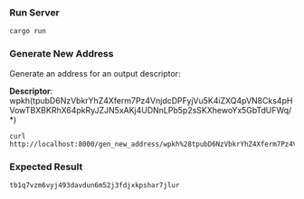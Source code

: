 ### Run Server
```
cargo run
```

### Generate New Address
Generate an address for an output descriptor: 

**Descriptor**: wpkh(tpubD6NzVbkrYhZ4Xferm7Pz4VnjdcDPFyjVu5K4iZXQ4pVN8Cks4pHVowTBXBKRhX64pkRyJZJN5xAKj4UDNnLPb5p2sSKXhewoYx5GbTdUFWq/*)

```
curl http://localhost:8000/gen_new_address/wpkh%28tpubD6NzVbkrYhZ4Xferm7Pz4VnjdcDPFyjVu5K4iZXQ4pVN8Cks4pHVowTBXBKRhX64pkRyJZJN5xAKj4UDNnLPb5p2sSKXhewoYx5GbTdUFWq%2F%2A%29
```

### Expected Result
```
tb1q7vzm6vyj493davdun6m52j3fdjxkpshar7jlur
```
